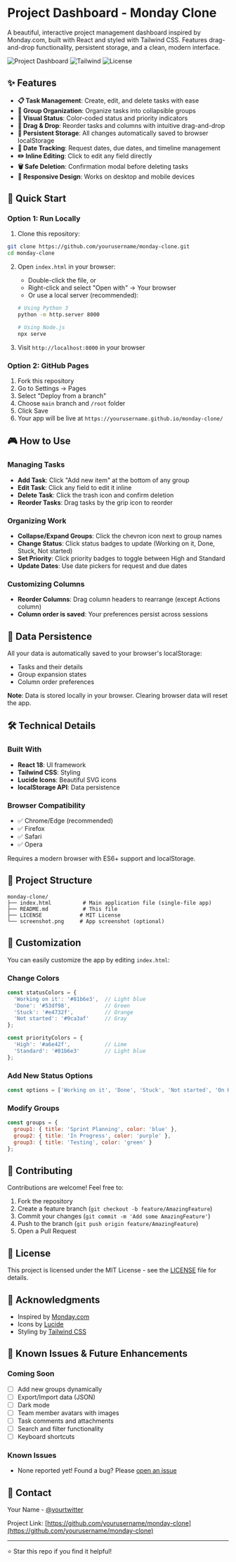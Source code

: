 # Project Dashboard - Monday Clone

A beautiful, interactive project management dashboard inspired by Monday.com, built with React and styled with Tailwind CSS. Features drag-and-drop functionality, persistent storage, and a clean, modern interface.

![Project Dashboard](https://img.shields.io/badge/React-18-blue) ![Tailwind](https://img.shields.io/badge/Tailwind-CSS-38B2AC) ![License](https://img.shields.io/badge/license-MIT-green)

## ✨ Features

- **📋 Task Management**: Create, edit, and delete tasks with ease
- **👥 Group Organization**: Organize tasks into collapsible groups
- **🎨 Visual Status**: Color-coded status and priority indicators
- **🔄 Drag & Drop**: Reorder tasks and columns with intuitive drag-and-drop
- **💾 Persistent Storage**: All changes automatically saved to browser localStorage
- **📅 Date Tracking**: Request dates, due dates, and timeline management
- **✏️ Inline Editing**: Click to edit any field directly
- **🗑️ Safe Deletion**: Confirmation modal before deleting tasks
- **📱 Responsive Design**: Works on desktop and mobile devices

## 🚀 Quick Start

### Option 1: Run Locally

1. Clone this repository:
```bash
git clone https://github.com/yourusername/monday-clone.git
cd monday-clone
```

2. Open `index.html` in your browser:
   - Double-click the file, or
   - Right-click and select "Open with" → Your browser
   - Or use a local server (recommended):
   ```bash
   # Using Python 3
   python -m http.server 8000
   
   # Using Node.js
   npx serve
   ```

3. Visit `http://localhost:8000` in your browser

### Option 2: GitHub Pages

1. Fork this repository
2. Go to Settings → Pages
3. Select "Deploy from a branch"
4. Choose `main` branch and `/root` folder
5. Click Save
6. Your app will be live at `https://yourusername.github.io/monday-clone/`

## 🎮 How to Use

### Managing Tasks
- **Add Task**: Click "Add new item" at the bottom of any group
- **Edit Task**: Click any field to edit it inline
- **Delete Task**: Click the trash icon and confirm deletion
- **Reorder Tasks**: Drag tasks by the grip icon to reorder

### Organizing Work
- **Collapse/Expand Groups**: Click the chevron icon next to group names
- **Change Status**: Click status badges to update (Working on it, Done, Stuck, Not started)
- **Set Priority**: Click priority badges to toggle between High and Standard
- **Update Dates**: Use date pickers for request and due dates

### Customizing Columns
- **Reorder Columns**: Drag column headers to rearrange (except Actions column)
- **Column order is saved**: Your preferences persist across sessions

## 💾 Data Persistence

All your data is automatically saved to your browser's localStorage:
- Tasks and their details
- Group expansion states
- Column order preferences

**Note**: Data is stored locally in your browser. Clearing browser data will reset the app.

## 🛠️ Technical Details

### Built With
- **React 18**: UI framework
- **Tailwind CSS**: Styling
- **Lucide Icons**: Beautiful SVG icons
- **localStorage API**: Data persistence

### Browser Compatibility
- ✅ Chrome/Edge (recommended)
- ✅ Firefox
- ✅ Safari
- ✅ Opera

Requires a modern browser with ES6+ support and localStorage.

## 📁 Project Structure

```
monday-clone/
├── index.html          # Main application file (single-file app)
├── README.md           # This file
├── LICENSE            # MIT License
└── screenshot.png     # App screenshot (optional)
```

## 🎨 Customization

You can easily customize the app by editing `index.html`:

### Change Colors
```javascript
const statusColors = {
  'Working on it': '#81b6e3',  // Light blue
  'Done': '#53df98',           // Green
  'Stuck': '#e4732f',          // Orange
  'Not started': '#9ca3af'     // Gray
};

const priorityColors = {
  'High': '#a6e42f',           // Lime
  'Standard': '#81b6e3'        // Light blue
};
```

### Add New Status Options
```javascript
const options = ['Working on it', 'Done', 'Stuck', 'Not started', 'On Hold'];
```

### Modify Groups
```javascript
const groups = {
  group1: { title: 'Sprint Planning', color: 'blue' },
  group2: { title: 'In Progress', color: 'purple' },
  group3: { title: 'Testing', color: 'green' }
};
```

## 🤝 Contributing

Contributions are welcome! Feel free to:
1. Fork the repository
2. Create a feature branch (`git checkout -b feature/AmazingFeature`)
3. Commit your changes (`git commit -m 'Add some AmazingFeature'`)
4. Push to the branch (`git push origin feature/AmazingFeature`)
5. Open a Pull Request

## 📝 License

This project is licensed under the MIT License - see the [LICENSE](LICENSE) file for details.

## 🙏 Acknowledgments

- Inspired by [Monday.com](https://monday.com)
- Icons by [Lucide](https://lucide.dev)
- Styling by [Tailwind CSS](https://tailwindcss.com)

## 🐛 Known Issues & Future Enhancements

### Coming Soon
- [ ] Add new groups dynamically
- [ ] Export/Import data (JSON)
- [ ] Dark mode
- [ ] Team member avatars with images
- [ ] Task comments and attachments
- [ ] Search and filter functionality
- [ ] Keyboard shortcuts

### Known Issues
- None reported yet! Found a bug? Please [open an issue](https://github.com/yourusername/monday-clone/issues)

## 📧 Contact

Your Name - [@yourtwitter](https://twitter.com/yourtwitter)

Project Link: [https://github.com/yourusername/monday-clone](https://github.com/yourusername/monday-clone)

---

⭐ Star this repo if you find it helpful!
